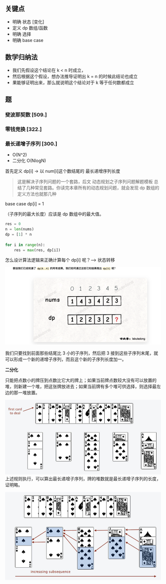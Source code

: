## 关键点

-   明确 状态 [变化]
-   定义 dp 数组/函数
-   明确 选择
-   明确 base case

## 数学归纳法

-   我们先假设这个结论在 k < n 时成立，
-   然后根据这个假设，想办法推导证明出 k = n 的时候此结论也成立
-   果能够证明出来，那么就说明这个结论对于 k 等于任何数都成立

## 题

### 斐波那契数 [509.]

### 零钱竞换 [322.]

### 最长递增子序列 [300.]

-   O(N^2)
-   二分化 O(NlogN)

首先定义 dp[i] -> 以 num[i]这个数结尾的 最长递增序列长度

> 这是解决子序列问题的一个套路，后文 动态规划之子序列问题解题模板 总结了几种常见套路。你读完本章所有的动态规划问题，就会发现 dp 数组的定义方法也就那几种

base case
dp[i] = 1

（子序列的最大长度）应该是 dp 数组中的最大值。

```py
res = 0
n = len(nums)
dp = [1] * n

for i in range(n):
    res = max(res, dp[i])
```

怎么设计算法逻辑来正确计算每个 dp[i] 呢？--> 状态转移

![](images/2022-07-13-16-15-07.png)

我们只要找到前面那些结尾比 3 小的子序列，然后把 3 接到这些子序列末尾，就可以形成一个新的递增子序列，而且这个新的子序列长度加一。

**二分化**

只能把点数小的牌压到点数比它大的牌上；如果当前牌点数较大没有可以放置的堆，则新建一个堆，把这张牌放进去；如果当前牌有多个堆可供选择，则选择最左边的那一堆放置。

![](images/2022-07-13-17-34-24.png)
上述规则执行，可以算出最长递增子序列，牌的堆数就是最长递增子序列的长度，证明略。

![](images/2022-07-13-17-37-08.png)
